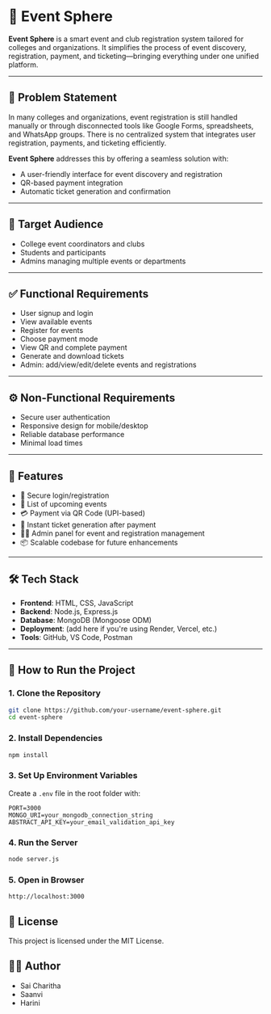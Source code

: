 
# 🎉 Event Sphere

**Event Sphere** is a smart event and club registration system tailored for colleges and organizations. It simplifies the process of event discovery, registration, payment, and ticketing—bringing everything under one unified platform.

---

## 🧠 Problem Statement

In many colleges and organizations, event registration is still handled manually or through disconnected tools like Google Forms, spreadsheets, and WhatsApp groups. There is no centralized system that integrates user registration, payments, and ticketing efficiently.

**Event Sphere** addresses this by offering a seamless solution with:
- A user-friendly interface for event discovery and registration
- QR-based payment integration
- Automatic ticket generation and confirmation

---

## 🎯 Target Audience

- College event coordinators and clubs
- Students and participants
- Admins managing multiple events or departments

---

## ✅ Functional Requirements

- User signup and login
- View available events
- Register for events
- Choose payment mode
- View QR and complete payment
- Generate and download tickets
- Admin: add/view/edit/delete events and registrations

---

## ⚙️ Non-Functional Requirements

- Secure user authentication
- Responsive design for mobile/desktop
- Reliable database performance
- Minimal load times

---

## 🚀 Features

- 🔐 Secure login/registration
- 📅 List of upcoming events
- 💳 Payment via QR Code (UPI-based)
- 🎫 Instant ticket generation after payment
- 🧑‍💼 Admin panel for event and registration management
- 📦 Scalable codebase for future enhancements

---

## 🛠️ Tech Stack

- **Frontend**: HTML, CSS, JavaScript
- **Backend**: Node.js, Express.js
- **Database**: MongoDB (Mongoose ODM)
- **Deployment**: (add here if you're using Render, Vercel, etc.)
- **Tools**: GitHub, VS Code, Postman

---

## 🚀 How to Run the Project

### 1. Clone the Repository

```bash
git clone https://github.com/your-username/event-sphere.git
cd event-sphere
```

### 2. Install Dependencies

```bash
npm install
```

### 3. Set Up Environment Variables

Create a `.env` file in the root folder with:

```
PORT=3000
MONGO_URI=your_mongodb_connection_string
ABSTRACT_API_KEY=your_email_validation_api_key
```

### 4. Run the Server

```bash
node server.js
```

### 5. Open in Browser

```
http://localhost:3000
```

## 🧾 License

This project is licensed under the MIT License.

## 👩‍💻 Author

- Sai Charitha
- Saanvi
- Harini
